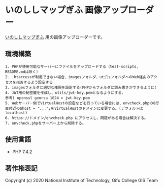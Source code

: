 # いのししマップぎふ 画像アップローダー
[いのししマップぎふ](https://github.com/nit-gifu-gis/boar-map) 用の画像アップローダーです。
## 環境構築
```
1. PHPが使用可能なサーバーにファイルをアップロードする（test-scripts, README.mdは除く)
2. .htaccessが利用できない場合、imagesフォルダ、utilsフォルダへのWeb経由のアクセスを拒否するよう設定する
3. imagesフォルダに適切な権限を設定する(PHPからフォルダに読み書きができるように)
4. JWT用の秘密鍵を作成し、utils/jwt-key.pemとなるようにする。
参考) openssl genrsa 1024 > jwt-key.pem
5. Webサーバー側でVirtualHostの設定などを行っている場合には、envcheck.phpの8行目付近の$host = "...";をVirtualHostのドメインに変更する。(デフォルトはlocalhost)
6. https://ドメイン/envcheck.php にアクセスし、問題がある場合は解決する。
7. envcheck.phpをサーバー上から削除する。
```
## 使用言語
- PHP 7.4.2
## 著作権表記
Copyright (c) 2020 National Institute of Technology, Gifu College GIS Team